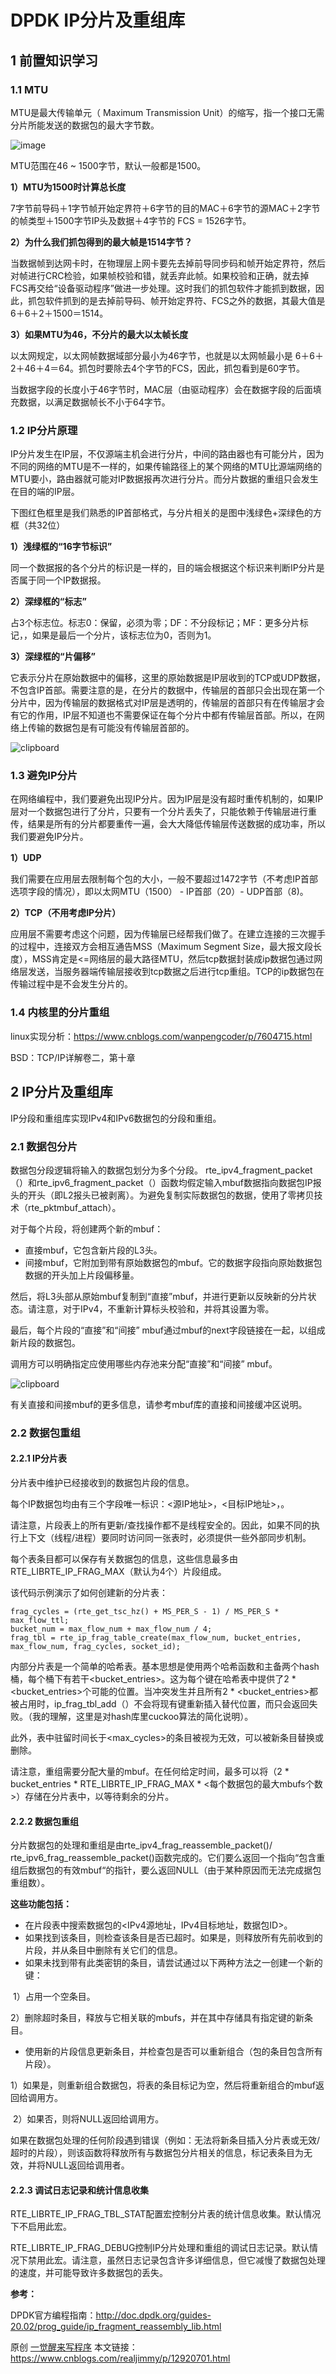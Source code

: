 # DPDK IP分片及重组库

## 1 前置知识学习

### 1.1 MTU

MTU是最大传输单元（ Maximum Transmission Unit）的缩写，指一个接口无需分片所能发送的数据包的最大字节数。 

![image](https://img2020.cnblogs.com/blog/1926214/202005/1926214-20200520011206907-1104989147.png)

MTU范围在46 ~ 1500字节，默认一般都是1500。

**1）MTU为1500时计算总长度**

7字节前导码＋1字节帧开始定界符＋6字节的目的MAC＋6字节的源MAC＋2字节的帧类型＋1500字节IP头及数据＋4字节的 FCS = 1526字节。

**2）为什么我们抓包得到的最大帧是1514字节？**

当数据帧到达网卡时，在物理层上网卡要先去掉前导同步码和帧开始定界符，然后对帧进行CRC检验，如果帧校验和错，就丢弃此帧。如果校验和正确，就去掉FCS再交给“设备驱动程序”做进一步处理。这时我们的抓包软件才能抓到数据，因此，抓包软件抓到的是去掉前导码、帧开始定界符、FCS之外的数据，其最大值是 6＋6＋2＋1500＝1514。

**3）如果MTU为46，不分片的最大以太帧长度**

以太网规定，以太网帧数据域部分最小为46字节，也就是以太网帧最小是 6＋6＋2＋46＋4＝64。抓包时要除去4个字节的FCS，因此，抓包看到是60字节。

当数据字段的长度小于46字节时，MAC层（由驱动程序）会在数据字段的后面填充数据，以满足数据帧长不小于64字节。

### 1.2 IP分片原理

IP分片发生在IP层，不仅源端主机会进行分片，中间的路由器也有可能分片，因为不同的网络的MTU是不一样的，如果传输路径上的某个网络的MTU比源端网络的MTU要小，路由器就可能对IP数据报再次进行分片。而分片数据的重组只会发生在目的端的IP层。

下图红色框里是我们熟悉的IP首部格式，与分片相关的是图中浅绿色+深绿色的方框（共32位）

**1）浅绿框的“16字节标识”**

同一个数据报的各个分片的标识是一样的，目的端会根据这个标识来判断IP分片是否属于同一个IP数据报。

**2）深绿框的“标志”**

占3个标志位。标志0：保留，必须为零；DF：不分段标记；MF：更多分片标记，，如果是最后一个分片，该标志位为0，否则为1。

**3）深绿框的“片偏移”**

它表示分片在原始数据中的偏移，这里的原始数据是IP层收到的TCP或UDP数据，不包含IP首部。需要注意的是，在分片的数据中，传输层的首部只会出现在第一个分片中，因为传输层的数据格式对IP层是透明的，传输层的首部只有在传输层才会有它的作用，IP层不知道也不需要保证在每个分片中都有传输层首部。所以，在网络上传输的数据包是有可能没有传输层首部的。

![clipboard](https://img2020.cnblogs.com/blog/1926214/202005/1926214-20200520113325668-2119083886.png)

### 1.3 避免IP分片

在网络编程中，我们要避免出现IP分片。因为IP层是没有超时重传机制的，如果IP层对一个数据包进行了分片，只要有一个分片丢失了，只能依赖于传输层进行重传，结果是所有的分片都要重传一遍，会大大降低传输层传送数据的成功率，所以我们要避免IP分片。

**1）UDP**

我们需要在应用层去限制每个包的大小，一般不要超过1472字节（不考虑IP首部选项字段的情况），即以太网MTU（1500） - IP首部（20）- UDP首部（8)。

**2）TCP（不用考虑IP分片）**

应用层不需要考虑这个问题，因为传输层已经帮我们做了。在建立连接的三次握手的过程中，连接双方会相互通告MSS（Maximum Segment Size，最大报文段长度），MSS肯定是<=网络层的最大路径MTU，然后tcp数据封装成ip数据包通过网络层发送，当服务器端传输层接收到tcp数据之后进行tcp重组。TCP的ip数据包在传输过程中是不会发生分片的。

### 1.4 内核里的分片重组

linux实现分析：https://www.cnblogs.com/wanpengcoder/p/7604715.html

BSD：TCP/IP详解卷二，第十章



## 2 IP分片及重组库

IP分段和重组库实现IPv4和IPv6数据包的分段和重组。

### 2.1 数据包分片

数据包分段逻辑将输入的数据包划分为多个分段。 rte_ipv4_fragment_packet（）和rte_ipv6_fragment_packet（）函数均假定输入mbuf数据指向数据包IP报头的开头（即L2报头已被剥离）。为避免复制实际数据包的数据，使用了零拷贝技术（rte_pktmbuf_attach）。

对于每个片段，将创建两个新的mbuf：

- 直接mbuf，它包含新片段的L3头。
- 间接mbuf，它附加到带有原始数据包的mbuf。它的数据字段指向原始数据包数据的开头加上片段偏移量。

然后，将L3头部从原始mbuf复制到“直接”mbuf，并进行更新以反映新的分片状态。请注意，对于IPv4，不重新计算标头校验和，并将其设置为零。

最后，每个片段的“直接”和“间接” mbuf通过mbuf的next字段链接在一起，以组成新片段的数据包。

调用方可以明确指定应使用哪些内存池来分配“直接”和“间接” mbuf。

![clipboard](https://img2020.cnblogs.com/blog/1926214/202005/1926214-20200520005902618-507027651.png)

有关直接和间接mbuf的更多信息，请参考mbuf库的直接和间接缓冲区说明。

### 2.2 数据包重组

#### 2.2.1 IP分片表

分片表中维护已经接收到的数据包片段的信息。

每个IP数据包均由有三个字段唯一标识：<源IP地址>，<目标IP地址>，<ID>。

请注意，片段表上的所有更新/查找操作都不是线程安全的。因此，如果不同的执行上下文（线程/进程）要同时访问同一张表时，必须提供一些外部同步机制。

每个表条目都可以保存有关数据包的信息，这些信息最多由RTE_LIBRTE_IP_FRAG_MAX（默认为4个）片段组成。

该代码示例演示了如何创建新的分片表：

```
frag_cycles = (rte_get_tsc_hz() + MS_PER_S - 1) / MS_PER_S * max_flow_ttl;
bucket_num = max_flow_num + max_flow_num / 4;
frag_tbl = rte_ip_frag_table_create(max_flow_num, bucket_entries, max_flow_num, frag_cycles, socket_id);
```

内部分片表是一个简单的哈希表。基本思想是使用两个哈希函数和主备两个hash桶，每个桶下有若干<bucket_entries>。这为每个键在哈希表中提供了2 * <bucket_entries>个可能的位置。当冲突发生并且所有2 * <bucket_entries>都被占用时，ip_frag_tbl_add（）不会将现有键重新插入替代位置，而只会返回失败。（我的理解，这里是对hash库里cuckoo算法的简化说明）。

此外，表中驻留时间长于<max_cycles>的条目被视为无效，可以被新条目替换或删除。

请注意，重组需要分配大量的mbuf。在任何给定时间，最多可以将（2 * bucket_entries * RTE_LIBRTE_IP_FRAG_MAX * <每个数据包的最大mbufs个数>）存储在分片表中，以等待剩余的分片。

#### 2.2.2 数据包重组

分片数据包的处理和重组是由rte_ipv4_frag_reassemble_packet()/ rte_ipv6_frag_reassemble_packet()函数完成的。它们要么返回一个指向“包含重组后数据包的有效mbuf“的指针，要么返回NULL（由于某种原因而无法完成据包重组数）。

**这些功能包括：**

- 在片段表中搜索数据包的<IPv4源地址，IPv4目标地址，数据包ID>。
- 如果找到该条目，则检查该条目是否已超时。如果是，则释放所有先前收到的片段，并从条目中删除有关它们的信息。
- 如果未找到带有此类密钥的条目，请尝试通过以下两种方法之一创建一个新的键：

​    1）占用一个空条目。

​    2）删除超时条目，释放与它相关联的mbufs，并在其中存储具有指定键的新条目。

- 使用新的片段信息更新条目，并检查包是否可以重新组合（包的条目包含所有片段）。

​    1）如果是，则重新组合数据包，将表的条目标记为空，然后将重新组合的mbuf返回给调用方。

​    2）如果否，则将NULL返回给调用方。

如果在数据包处理的任何阶段遇到错误（例如：无法将新条目插入分片表或无效/超时的片段），则该函数将释放所有与数据包分片相关的信息，标记表条目为无效，并将NULL返回给调用者。

#### 2.2.3 调试日志记录和统计信息收集

RTE_LIBRTE_IP_FRAG_TBL_STAT配置宏控制分片表的统计信息收集。默认情况下不启用此宏。

RTE_LIBRTE_IP_FRAG_DEBUG控制IP分片处理和重组的调试日志记录。默认情况下禁用此宏。请注意，虽然日志记录包含许多详细信息，但它减慢了数据包处理的速度，并可能导致许多数据包的丢失。



**参考：**

DPDK官方编程指南：http://doc.dpdk.org/guides-20.02/prog_guide/ip_fragment_reassembly_lib.html



原创 [一觉醒来写程序](https://www.cnblogs.com/realjimmy/)   本文链接：https://www.cnblogs.com/realjimmy/p/12920701.html